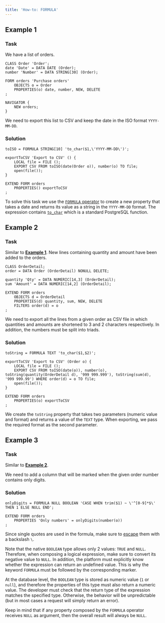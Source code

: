 ```yaml
---
title: 'How-to: FORMULA'
---
```


## Example 1

### Task

We have a list of orders.

```lsf
CLASS Order 'Order';
date 'Date' = DATA DATE (Order);
number 'Number' = DATA STRING[30] (Order);

FORM orders 'Purchase orders'
    OBJECTS o = Order
    PROPERTIES(o) date, number, NEW, DELETE
;

NAVIGATOR {
    NEW orders;
}
```

We need to export this list to CSV and keep the date in the ISO format `YYYY-MM-DD`.

### Solution

```lsf
toISO = FORMULA STRING[10] 'to_char($1,\'YYYY-MM-DD\')';

exportToCSV 'Export to CSV' () {
    LOCAL file = FILE ();
    EXPORT CSV FROM toISO(date(Order o)), number(o) TO file;
    open(file());
}

EXTEND FORM orders
    PROPERTIES() exportToCSV
;
```

To solve this task we use the [`FORMULA` operator](FORMULA_operator.md) to create a new property that takes a date and returns its value as a string in the `YYYY-MM-DD` format. The expression contains [`to_char`](https://www.postgresql.org/docs/11/functions-formatting.html) which is a standard PostgreSQL function.

## Example 2

### Task

Similar to [**Example 1**](#example-1). New lines containing quantity and amount have been added to the orders.

```lsf
CLASS OrderDetail;
order = DATA Order (OrderDetail) NONULL DELETE;

quantity 'Qty' = DATA NUMERIC[14,3] (OrderDetail);
sum 'Amount' = DATA NUMERIC[14,2] (OrderDetail);

EXTEND FORM orders
    OBJECTS d = OrderDetail
    PROPERTIES(d) quantity, sum, NEW, DELETE
    FILTERS order(d) = o
;
```

We need to export all the lines from a given order as CSV file in which quantities and amounts are shortened to 3 and 2 characters respectively. In addition, the numbers must be split into triads.

### Solution

```lsf
toString = FORMULA TEXT 'to_char($1,$2)';

exportToCSV 'Export to CSV' (Order o) {
    LOCAL file = FILE ();
    EXPORT CSV FROM toISO(date(o)), number(o), toString(quantity(OrderDetail d), '999 999.999'), toString(sum(d), '999 999.99') WHERE order(d) = o TO file;
    open(file());
}

EXTEND FORM orders
    PROPERTIES(o) exportToCSV
;
```

We create the `toString` property that takes two parameters (numeric value and format) and returns a value of the `TEXT` type. When exporting, we pass the required format as the second parameter.

## Example 3

### Task

Similar to [**Example 2**](#example-2).

We need to add a column that will be marked when the given order number contains only digits.

### Solution

```lsf
onlyDigits = FORMULA NULL BOOLEAN 'CASE WHEN trim($1) ~ \'^[0-9]*$\' THEN 1 ELSE NULL END';

EXTEND FORM orders
    PROPERTIES 'Only numbers' = onlyDigits(number(o))
;
```

Since single quotes are used in the formula, make sure to [escape](https://en.wikipedia.org/wiki/Escape_character) them with a backslash `\`.

Note that the native `BOOLEAN` type allows only 2 values: `TRUE` and `NULL`. Therefore, when composing a logical expression, make sure to convert its negative value to `NULL`. In addition, the platform must explicitly know whether the expression can return an undefined value. This is why the keyword `FORMULA` must be followed by the corresponding marker.

At the database level, the `BOOLEAN` type is stored as numeric value (`1` or `null`), and therefore the properties of this type must also return a numeric value. The developer must check that the return type of the expression matches the specified type. Otherwise, the behavior will be unpredictable (but in most cases a request will simply return an error).

Keep in mind that if any property composed by the `FORMULA` operator receives `NULL` as argument, then the overall result will always be `NULL`.

  
